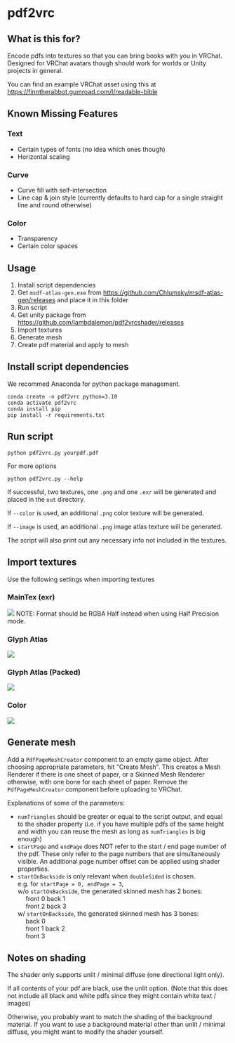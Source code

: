 # pdf2vrc
## What is this for?
Encode pdfs into textures so that you can bring books with you in VRChat. Designed for VRChat avatars though should work for worlds or Unity projects in general.

You can find an example VRChat asset using this at https://finntherabbot.gumroad.com/l/readable-bible
## Known Missing Features
### Text
- Certain types of fonts (no idea which ones though)
- Horizontal scaling
### Curve
- Curve fill with self-intersection
- Line cap & join style (currently defaults to hard cap for a single straight line and round otherwise)
### Color
- Transparency
- Certain color spaces
## Usage
1. Install script dependencies
2. Get `msdf-atlas-gen.exe` from https://github.com/Chlumsky/msdf-atlas-gen/releases and place it in this folder
3. Run script
4. Get unity package from https://github.com/lambdalemon/pdf2vrcshader/releases
5. Import textures
6. Generate mesh
7. Create pdf material and apply to mesh
## Install script dependencies
We recommed Anaconda for python package management.
```
conda create -n pdf2vrc python=3.10
conda activate pdf2vrc
conda install pip
pip install -r requirements.txt
```
## Run script
```
python pdf2vrc.py yourpdf.pdf
```
For more options
```
python pdf2vrc.py --help
```
If successful, two textures, one `.png` and one `.exr` will be generated and placed in the `out` directory.

If `--color` is used, an additional `.png` color texture will be generated.

If `--image` is used, an additional `.png` image atlas texture will be generated.

The script will also print out any necessary info not included in the textures.
## Import textures
Use the following settings when importing textures
### MainTex (exr)
![](res/maintex.png)
NOTE: Format should be RGBA Half instead when using Half Precision mode.
### Glyph Atlas
![](res/glyph_atlas.png)
### Glyph Atlas (Packed)
![](res/glyph_atlas_packed.png)
### Color
![](res/color.png)
## Generate mesh
Add a `PdfPageMeshCreator` component to an empty game object. After choosing appropriate parameters, hit "Create Mesh". This creates a Mesh Renderer if there is one sheet of paper, or a Skinned Mesh Renderer otherwise, with one bone for each sheet of paper. Remove the `PdfPageMeshCreator` component before uploading to VRChat.

Explanations of some of the parameters:
- `numTriangles` should be greater or equal to the script output, and equal to the shader property (i.e. if you have multiple pdfs of the same height and width you can reuse the mesh as long as `numTriangles` is big enough)
- `startPage` and `endPage` does NOT refer to the start / end page number of the pdf. These only refer to the page numbers that are simultaneously visible. An additional page number offset can be applied using shader properties.
- `startOnBackside` is only relevant when `doubleSided` is chosen. <br> e.g. for `startPage = 0, endPage = 3`, <br> 
w/o `startOnBackside`, the generated skinned mesh has 2 bones: <br> &emsp; front 0 back 1 <br> &emsp; front 2 back 3 <br>
w/ `startOnBackside`, the generated skinned mesh has 3 bones: <br> &emsp; back 0 <br> &emsp; front 1 back 2 <br> &emsp; front 3 <br>
## Notes on shading
The shader only supports unlit / minimal diffuse (one directional light only). 

If all contents of your pdf are black, use the unlit option. (Note that this does not include all black and white pdfs since they might contain white text / images)

Otherwise, you probably want to match the shading of the background material. If you want to use a background material other than unlit / minimal diffuse, you might want to modify the shader yourself.
